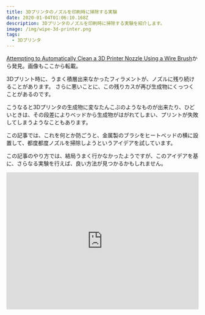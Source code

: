 ```yaml
---
title: 3Dプリンタのノズルを印刷時に掃除する実験
date: 2020-01-04T01:06:10.168Z
description: 3Dプリンタのノズルを印刷時に掃除する実験を紹介します。
image: /img/wipe-3d-printer.png
tags:
  - 3Dプリンタ
---
```

[Attempting to Automatically Clean a 3D Printer Nozzle Using a Wire Brush](https://drmrehorst.blogspot.com/2019/11/attempting-to-automatically-clean-3d.html)から発見。画像もここから転載。

3Dプリント時に、うまく積層出来なかったフィラメントが、ノズルに残り続けることがあります。
さらに悪いことに、この残りカスが再び生成物にくっつくことがあるのです。

こうなると3Dプリンタの生成物に変なたんこぶのようなものが出来たり、ひどいときは、その段差によりベッドから生成物がはがれてしまい、プリントが失敗してしまうようなこともあります。

この記事では、これを何とか防ごうと、金属製のブラシをヒートベッドの横に設置して、都度都度ノズルを掃除しようというアイデアを試しています。

この記事のやり方では、結局うまく行かなかったようですが、このアイデアを基に、さらなる実験を行えば、良い方法が見つかるかもしれません。

<iframe title="vimeo-player" src="https://player.vimeo.com/video/372225026" width="100%" height="360" frameborder="0" allowfullscreen></iframe>
